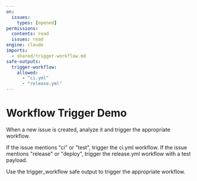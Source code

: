 ```yaml
---
on:
  issues:
    types: [opened]
permissions:
  contents: read
  issues: read
engine: claude
imports:
  - shared/trigger-workflow.md
safe-outputs:
  trigger-workflow:
    allowed:
      - "ci.yml"
      - "release.yml"
---
```


# Workflow Trigger Demo

When a new issue is created, analyze it and trigger the appropriate workflow.

If the issue mentions "ci" or "test", trigger the ci.yml workflow.
If the issue mentions "release" or "deploy", trigger the release.yml workflow with a test payload.

Use the trigger_workflow safe output to trigger the appropriate workflow.
